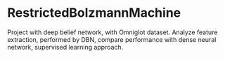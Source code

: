 # RestrictedBolzmannMachine
Project with deep belief network, with Omniglot dataset. Analyze feature extraction, performed by DBN, compare performance with dense neural network, supervised learning approach.
